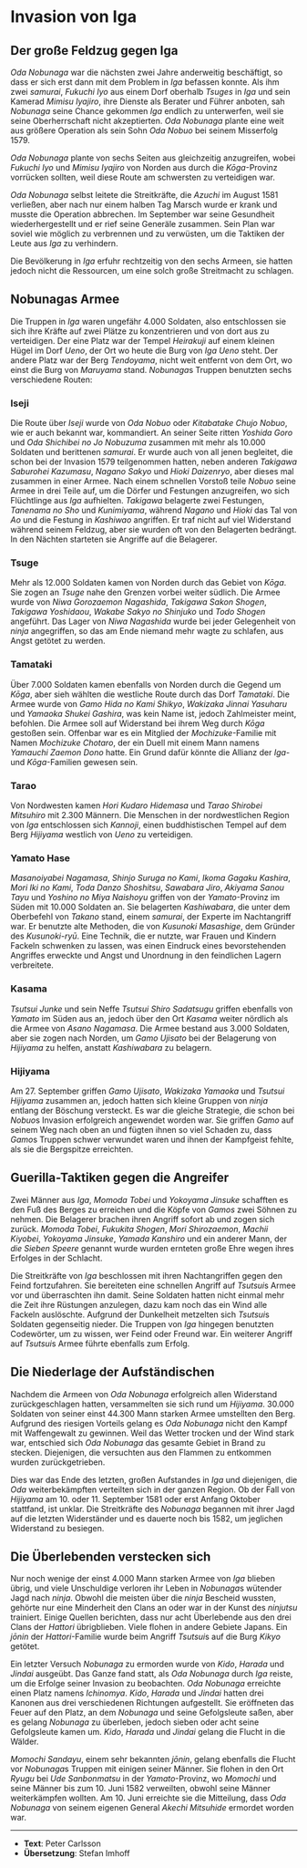 # Invasion von Iga


## Der große Feldzug gegen Iga

*Oda Nobunaga* war die nächsten zwei Jahre anderweitig beschäftigt, so dass er sich erst dann mit dem Problem in *Iga* befassen konnte. Als ihm zwei *samurai*, *Fukuchi Iyo* aus einem Dorf oberhalb *Tsuges* in *Iga* und sein Kamerad *Mimisu Iyajiro*, ihre Dienste als Berater und Führer anboten, sah *Nobunaga* seine Chance gekommen *Iga* endlich zu unterwerfen, weil sie seine Oberherrschaft nicht akzeptierten. *Oda Nobunaga* plante eine weit aus größere Operation als sein Sohn *Oda Nobuo* bei seinem Misserfolg 1579.

*Oda Nobunaga* plante von sechs Seiten aus gleichzeitig anzugreifen, wobei *Fukuchi Iyo* und *Mimisu Iyajiro* von Norden aus durch die *Kōga*-Provinz vorrücken sollten, weil diese Route am schwersten zu verteidigen war.

*Oda Nobunaga* selbst leitete die Streitkräfte, die *Azuchi* im August 1581 verließen, aber nach nur einem halben Tag Marsch wurde er krank und musste die Operation abbrechen. Im September war seine Gesundheit wiederhergestellt und er rief seine Generäle zusammen. Sein Plan war soviel wie möglich zu verbrennen und zu verwüsten, um die Taktiken der Leute aus *Iga* zu verhindern.

Die Bevölkerung in *Iga* erfuhr rechtzeitig von den sechs Armeen, sie hatten jedoch nicht die Ressourcen, um eine solch große Streitmacht zu schlagen.


## Nobunagas Armee

Die Truppen in *Iga* waren ungefähr 4.000 Soldaten, also entschlossen sie sich ihre Kräfte auf zwei Plätze zu konzentrieren und von dort aus zu verteidigen. Der eine Platz war der Tempel *Heirakuji* auf einem kleinen Hügel im Dorf *Ueno*, der Ort wo heute die Burg von *Iga Ueno* steht. Der andere Platz war der Berg *Tendoyama*, nicht weit entfernt von dem Ort, wo einst die Burg von *Maruyama* stand. *Nobunaga*s Truppen benutzten sechs verschiedene Routen:


### Iseji

Die Route über *Iseji* wurde von *Oda Nobuo* oder *Kitabatake Chujo Nobuo*, wie er auch bekannt war, kommandiert. An seiner Seite ritten *Yoshida Goro* und *Oda Shichibei no Jo Nobuzuma* zusammen mit mehr als 10.000 Soldaten und berittenen *samurai*. Er wurde auch von all jenen begleitet, die schon bei der Invasion 1579 teilgenommen hatten, neben anderen *Takigawa Saburohei Kazumasu*, *Nagano Sakyo* und *Hioki Daizenryo*, aber dieses mal zusammen in einer Armee. Nach einem schnellen Vorstoß teile *Nobuo* seine Armee in drei Teile auf, um die Dörfer und Festungen anzugreifen, wo sich Flüchtlinge aus *Iga* aufhielten. *Takigawa* belagerte zwei Festungen, *Tanenama no Sho* und *Kunimiyama*, während *Nagano* und *Hioki* das Tal von *Ao* und die Festung in *Kashiwao* angriffen. Er traf nicht auf viel Widerstand während seinem Feldzug, aber sie wurden oft von den Belagerten bedrängt. In den Nächten starteten sie Angriffe auf die Belagerer.


### Tsuge

Mehr als 12.000 Soldaten kamen von Norden durch das Gebiet von *Kōga*. Sie zogen an *Tsuge* nahe den Grenzen vorbei weiter südlich. Die Armee wurde von *Niwa Gorozaemon Nagashida*, *Takigawa Sakon Shogen*, *Takigawa Yoshidaou*, *Wakabe Sakyo no Shinjuko* und *Todo Shogen* angeführt. Das Lager von *Niwa Nagashida* wurde bei jeder Gelegenheit von *ninja* angegriffen, so das am Ende niemand mehr wagte zu schlafen, aus Angst getötet zu werden.


### Tamataki

Über 7.000 Soldaten kamen ebenfalls von Norden durch die Gegend um *Kōga*, aber sieh wählten die westliche Route durch das Dorf *Tamataki*. Die Armee wurde von *Gamo Hida no Kami Shikyo*, *Wakizaka Jinnai Yasuharu* und *Yamaoka Shukei Gashira*, was kein Name ist, jedoch Zahlmeister meint, befohlen. Die Armee soll auf Widerstand bei ihrem Weg durch *Kōga* gestoßen sein. Offenbar war es ein Mitglied der *Mochizuke*-Familie mit Namen *Mochizuke Chotaro*, der ein Duell mit einem Mann namens *Yamauchi Zaemon Dono* hatte. Ein Grund dafür könnte die Allianz der *Iga*- und *Kōga*-Familien gewesen sein.


### Tarao

Von Nordwesten kamen *Hori Kudaro Hidemasa* und *Tarao Shirobei Mitsuhiro* mit 2.300 Männern. Die Menschen in der nordwestlichen Region von *Iga* entschlossen sich *Kannoji*, einen buddhistischen Tempel auf dem Berg *Hijiyama* westlich von *Ueno* zu verteidigen.


### Yamato Hase

*Masanoiyabei Nagamasa*, *Shinjo Suruga no Kami*, *Ikoma Gagaku Kashira*, *Mori Iki no Kami*, *Toda Danzo Shoshitsu*, *Sawabara Jiro*, *Akiyama Sanou Tayu* und *Yoshino no Miya Naishoyu* griffen von der *Yamato*-Provinz im Süden mit 10.000 Soldaten an. Sie belagerten *Kashiwabara*, die unter dem Oberbefehl von *Takano* stand, einem *samurai*, der Experte im Nachtangriff war. Er benutzte alte Methoden, die von *Kusunoki Masashige*, dem Gründer des *Kusunoki-ryū*. Eine Technik, die er nutzte, war Frauen und Kindern Fackeln schwenken zu lassen, was einen Eindruck eines bevorstehenden Angriffes erweckte und Angst und Unordnung in den feindlichen Lagern verbreitete.


### Kasama

*Tsutsui Junke* und sein Neffe *Tsutsui Shiro Sadatsugu* griffen ebenfalls von *Yamato* im Süden aus an, jedoch über den Ort *Kasama* weiter nördlich als die Armee von *Asano Nagamasa*. Die Armee bestand aus 3.000 Soldaten, aber sie zogen nach Norden, um *Gamo Ujisato* bei der Belagerung von *Hijiyama* zu helfen, anstatt *Kashiwabara* zu belagern.


### Hijiyama

Am 27. September griffen *Gamo Ujisato*, *Wakizaka Yamaoka* und *Tsutsui Hijiyama* zusammen an, jedoch hatten sich kleine Gruppen von *ninja* entlang der Böschung versteckt. Es war die gleiche Strategie, die schon bei *Nobuo*s Invasion erfolgreich angewendet worden war. Sie griffen *Gamo* auf seinem Weg nach oben an und fügten ihnen so viel Schaden zu, dass *Gamo*s Truppen schwer verwundet waren und ihnen der Kampfgeist fehlte, als sie die Bergspitze erreichten.


## Guerilla-Taktiken gegen die Angreifer

Zwei Männer aus *Iga*, *Momoda Tobei* und *Yokoyama Jinsuke* schafften es den Fuß des Berges zu erreichen und die Köpfe von *Gamos* zwei Söhnen zu nehmen. Die Belagerer brachen ihren Angriff sofort ab und zogen sich zurück. *Momoda Tobei*, *Fukukita Shogen*, *Mori Shirozaemon*, *Machii Kiyobei*, *Yokoyama Jinsuke*, *Yamada Kanshiro* und ein anderer Mann, der *die Sieben Speere* genannt wurde wurden ernteten große Ehre wegen ihres Erfolges in der Schlacht.

Die Streitkräfte von *Iga* beschlossen mit ihren Nachtangriffen gegen den Feind fortzufahren. Sie bereiteten eine schnellen Angriff auf *Tsutsui*s Armee vor und überraschten ihn damit. Seine Soldaten hatten nicht einmal mehr die Zeit ihre Rüstungen anzulegen, dazu kam noch das ein Wind alle Fackeln auslöschte. Aufgrund der Dunkelheit metzelten sich *Tsutsui*s Soldaten gegenseitig nieder. Die Truppen von *Iga* hingegen benutzten Codewörter, um zu wissen, wer Feind oder Freund war. Ein weiterer Angriff auf *Tsutsui*s Armee führte ebenfalls zum Erfolg.


## Die Niederlage der Aufständischen

Nachdem die Armeen von *Oda Nobunaga* erfolgreich allen Widerstand zurückgeschlagen hatten, versammelten sie sich rund um *Hijiyama*. 30.000 Soldaten von seiner einst 44.300 Mann starken Armee umstellten den Berg. Aufgrund des riesigen Vorteils gelang es *Oda Nobunaga* nicht den Kampf mit Waffengewalt zu gewinnen. Weil das Wetter trocken und der Wind stark war, entschied sich *Oda Nobunaga* das gesamte Gebiet in Brand zu stecken. Diejenigen, die versuchten aus den Flammen zu entkommen wurden zurückgetrieben.

Dies war das Ende des letzten, großen Aufstandes in *Iga* und diejenigen, die *Oda* weiterbekämpften verteilten sich in der ganzen Region. Ob der Fall von *Hijiyama* am 10. oder 11. September 1581 oder erst Anfang Oktober stattfand, ist unklar. Die Streitkräfte des *Nobunaga* begannen mit ihrer Jagd auf die letzten Widerständer und es dauerte noch bis 1582, um jeglichen Widerstand zu besiegen.


## Die Überlebenden verstecken sich

Nur noch wenige der einst 4.000 Mann starken Armee von *Iga* blieben übrig, und viele Unschuldige verloren ihr Leben in *Nobunaga*s wütender Jagd nach *ninja*. Obwohl die meisten über die *ninja* Bescheid wussten, gehörte nur eine Minderheit den Clans an oder war in der Kunst des *ninjutsu* trainiert. Einige Quellen berichten, dass nur acht Überlebende aus den drei Clans der *Hattori* übrigblieben. Viele flohen in andere Gebiete Japans. Ein *jōnin* der *Hattori*-Familie wurde beim Angriff *Tsutsui*s auf die Burg *Kikyo* getötet.

Ein letzter Versuch *Nobunaga* zu ermorden wurde von *Kido*, *Harada* und *Jindai* ausgeübt. Das Ganze fand statt, als *Oda Nobunaga* durch *Iga* reiste, um die Erfolge seiner Invasion zu beobachten. *Oda Nobunaga* erreichte einen Platz namens *Ichinomya*. *Kido*, *Harada* und *Jindai* hatten drei Kanonen aus drei verschiedenen Richtungen aufgestellt. Sie eröffneten das Feuer auf den Platz, an dem *Nobunaga* und seine Gefolgsleute saßen, aber es gelang *Nobunaga* zu überleben, jedoch sieben oder acht seine Gefolgsleute kamen um. *Kido*, *Harada* und *Jindai* gelang die Flucht in die Wälder.

*Momochi Sandayu*, einem sehr bekannten *jōnin*, gelang ebenfalls die Flucht vor *Nobunaga*s Truppen mit einigen seiner Männer. Sie flohen in den Ort *Ryugu* bei *Ude Sanbonmatsu* in der *Yamato*-Provinz, wo *Momochi* und seine Männer bis zum 10. Juni 1582 verweilten, obwohl seine Männer weiterkämpfen wollten. Am 10. Juni erreichte sie die Mitteilung, dass *Oda Nobunaga* von seinem eigenen General *Akechi Mitsuhide* ermordet worden war.

---

- **Text**: Peter Carlsson
- **Übersetzung**: Stefan Imhoff
